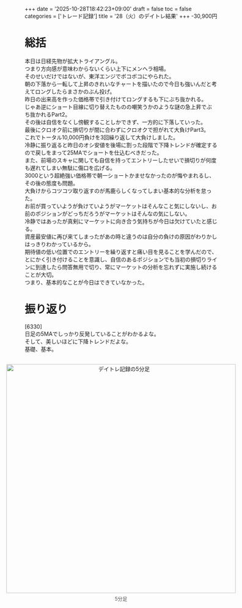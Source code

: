+++
date = '2025-10-28T18:42:23+09:00'
draft = false
toc = false
categories = ['トレード記録']
title = '28（火）のデイトレ結果'
+++
-30,900円

# 総括
本日は日経先物が拡大トライアングル。  
つまり方向感が意味わからないくらい上下にメンヘラ相場。  
そのせいだけではないが、東洋エンジでボコボコにやられた。  
朝の下落から一転して上昇のきれいなチャートを描いたので今日も強いんだと考えてロングしたらまさかのぶん投げ。  
昨日の出来高を作った価格帯で引き付けてロングするも下にぶち抜かれる。  
じゃあ逆にショート目線に切り替えたものの嘲笑うかのような謎の急上昇でぶち抜かれるPart2。  
その後は自信をなくし傍観することしかできず、一方的に下落していった。  
最後にクロオク前に損切りが間に合わずにクロオクで担がれて大負けPart3。  
これでトータル10,000円負けを3回繰り返して大負けしました。  
冷静に振り返ると昨日のオシ安値を後場に割った段階で下降トレンドが確定するので戻しをまって25MAでショートを仕込むべきだった。  
また、前場のスキャに関しても自信を持ってエントリーしたせいで損切りが何度も遅れてしまい無駄に傷口を広げる。  
3000という超絶強い価格帯で朝一ショートかませなかったのが悔やまれるし、その後の態度も問題。  
大負けからコツコツ取り返すのが馬鹿らしくなってしまい基本的な分析を怠った。  
お前が買っていようが負けていようがマーケットはそんなこと気にしないし、お前のポジションがどっちだろうがマーケットはそんなの気にしない。  
冷静ではあったが真剣にマーケットに向き合う気持ちが今日は欠けていたと感じる。  
資産最安値に再び来てしまったがあの時と違うのは自分の負けの原因がわりかしはっきりわかっているから。  
期待値の低い位置でのエントリーを繰り返すと痛い目を見ることを学んだので、とにかく引き付けることを意識し、自信のあるポジションでも当初の損切りラインに到達したら問答無用で切り、常にマーケットの分析を忘れずに実施し続けることが大切。  
つまり、基本的なことが今日はできていなかった。  

# 振り返り
[6330]  
日足の5MAでしっかり反発していることがわかるよな。  
そして、美しいほどに下降トレンドだよな。  
基礎、基本。  
<div style="display: flex; gap: 20px; justify-content: center; flex-wrap: wrap; margin-top: 30px;">
<div style="text-align: center;">
<img src="/images/dailylog/6330/1028-5minutes.png" alt="デイトレ記録の5分足" width="600" height="600">
<p style="margin-top: 5px; font-size: 0.9em; color: #555;">5分足</p>
</div>
</div>